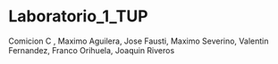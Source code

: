 # Laboratorio_1_TUP
Comicion C , Maximo Aguilera, Jose Fausti, Maximo Severino, Valentin Fernandez, Franco Orihuela, Joaquin Riveros
